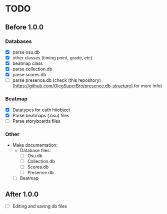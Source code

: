 # TODO

## Before 1.0.0

### Databases
- [X] parse osu.db
- [X] other classes (timing point, grade, etc)
- [X] beatmap class
- [X] parse collection.db
- [X] parse scores.db
- [ ] parse presence.db (check (this repository)[https://github.com/OlegSuperBro/presence.db-structure] for more info)

### Beatmap
- [X] Datatypes for eath hitobject
- [X] Parse beatmaps (.osu) files
- [ ] Parse storyboards files

### Other
- Make documentation:
    - Database files:
        - [ ] Osu.db
        - [ ] Collection.db
        - [ ] Scores.db
        - [ ] Presence.db
    - [ ] Beatmap

## After 1.0.0
- [ ] Editing and saving db files
